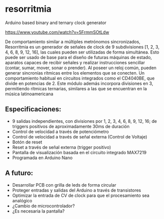 # resorritmia
Arduino based binary and ternary clock generator

https://www.youtube.com/watch?v=5FrmmSOtLdw

De comportamiento similar a múltiples metrónomos sincronizados, Resorritmia es un generador de señales de clock de 9 subdivisiones [1, 2, 3, 4, 6, 8, 9, 12, 16], las cuales pueden ser utilizadas de forma simultánea. Esto puede ser usado de base para el diseño de futuras máquinas de estado, aparatos capaces de recibir señales y realizar instrucciones sencillar (contar, sumar, mover, sonar o prender). Al poseer un reloj común, pueden generar sincronías rítmicas entre los elementos que se conecten. Un comportamiento habitual en circuitos integrados como el CD4040BE, que divide en potencias de 2. Este módulo además incorpora divisiones en 3, permitiendo rítmicas ternarias, similares a las que se encuentran en la música latinoamericana 

## Especificaciones:

- 9 salidas independientes, con divisiones por 1, 2, 3, 4, 6, 8, 9, 12, 16; de triggers positivos de aproximadamente 30ms de duración
- Control de velocidad a través de potenciómetro
- Control de velocidad a través de señal externa (Control de Voltaje)
- Botón de reset
- Reset a través de señal externa (trigger positivo)
- Pantalla de visualización basada en el circuito integrado MAX7219
- Programada en Arduino Nano

## A futuro:

- Desarrollar PCB con grilla de leds de forma circular
- Proteger entradas y salidas del Arduino a través de transistores
- Optimizar la entrada de CV de clock para que el procesamiento sea analógico
- ¿Cambio de microcontrolador?
- ¿Es necesaria la pantalla?
